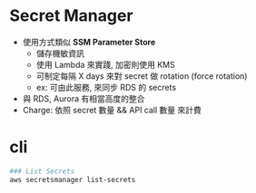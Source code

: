 
# Secret Manager

- 使用方式類似 **SSM Parameter Store**
    - 儲存機敏資訊
    - 使用 Lambda 來實踐, 加密則使用 KMS
    - 可制定每隔 X days 來對 secret 做 rotation (force rotation)
    - ex: 可由此服務, 來同步 RDS 的 secrets
- 與 RDS, Aurora 有相當高度的整合
- Charge: 依照 secret 數量 && API call 數量 來計費


# cli

```bash
### List Secrets
aws secretsmanager list-secrets



```
